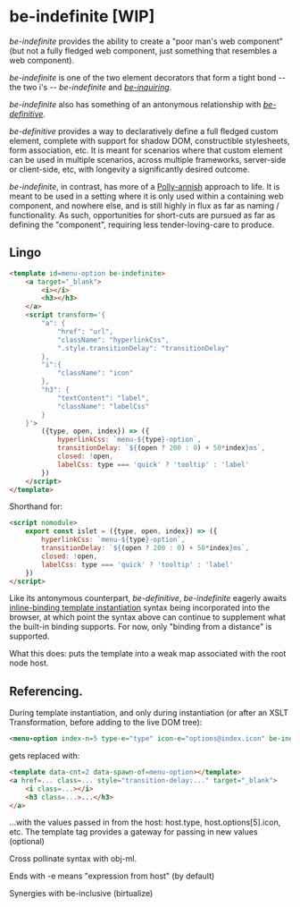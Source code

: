 # be-indefinite [WIP]

*be-indefinite* provides the ability to create a "poor man's web component" (but not a fully fledged web component, just something that resembles a web component).

*be-indefinite* is one of the two element decorators that form a tight bond -- the two i's -- *be-indefinite* and [*be-inquiring*](https://github.com/bahrus/be-inquiring).

*be-indefinite* also has something of an antonymous relationship with [*be-definitive*](https://github.com/bahrus/be-definitive).

*be-definitive* provides a way to declaratively define a full fledged custom element, complete with support for shadow DOM, constructible stylesheets, form association, etc.  It is meant for scenarios where that custom element can be used in multiple scenarios, across multiple frameworks, server-side or client-side, etc, with longevity a significantly desired outcome.

*be-indefinite*, in contrast, has more of a [Polly-annish](https://en.wikipedia.org/wiki/Along_Came_Polly) approach to life.  It is meant to be used in a setting where it is only used within a containing web component, and nowhere else, and is still highly in flux as far as naming / functionality.  As such, opportunities for short-cuts are pursued as far as defining the "component", requiring less tender-loving-care to produce.  

## Lingo

```html
<template id=menu-option be-indefinite>
    <a target="_blank">
        <i></i>
        <h3></h3>
    </a>
    <script transform='{
        "a": {
            "href": "url",
            "className": "hyperlinkCss",
            ".style.transitionDelay": "transitionDelay"
        },
        "i":{
            "className": "icon"
        },
        "h3": {
            "textContent": "label",
            "className": "labelCss"
        }
    }'>
        ({type, open, index}) => ({
            hyperlinkCss: `menu-${type}-option`,
            transitionDelay: `${(open ? 200 : 0) + 50*index}ms`,
            closed: !open,
            labelCss: type === 'quick' ? 'tooltip' : 'label'
        })
    </script>
</template>
```

Shorthand for:

```html
<script nomodule>
    export const islet = ({type, open, index}) => ({
        hyperlinkCss: `menu-${type}-option`,
        transitionDelay: `${(open ? 200 : 0) + 50*index}ms`,
        closed: !open,
        labelCss: type === 'quick' ? 'tooltip' : 'label'
    })
</script>
```


Like its antonymous counterpart, *be-definitive*, *be-indefinite* eagerly awaits [inline-binding template instantiation](https://github.com/rniwa/webcomponents/blob/add-dom-parts-proposal/proposals/DOM-Parts.md) syntax being incorporated into the browser, at which point the syntax above can continue to supplement what the built-in binding supports.  For now, only "binding from a distance" is supported.

What this does:  puts the template into a weak map associated with the root node host.

## Referencing.

During template instantiation, and only during instantiation (or after an XSLT Transformation, before adding to the live DOM tree):

```html
<menu-option index-n=5 type-e="type" icon-e="options@index.icon" be-inquiring></menu-option>
```

gets replaced with:

```html
<template data-cnt=2 data-spawn-of=menu-option></template>
<a href=... class=... style="transition-delay:..." target="_blank">
    <i class=...></i>
    <h3 class=...>...</h3>
</a>
```

...with the values passed in from the host:  host.type, host.options[5].icon, etc.  The template tag provides a gateway for passing in new values (optional)

Cross pollinate syntax with obj-ml.

Ends with -e means "expression from host" (by default)

Synergies with be-inclusive (birtualize)

